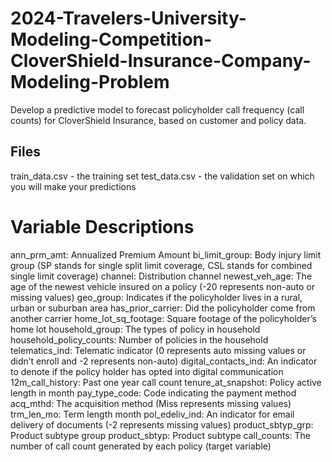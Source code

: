 # 2024-Travelers-University-Modeling-Competition-CloverShield-Insurance-Company-Modeling-Problem
Develop a predictive model to forecast policyholder call frequency (call counts) for CloverShield Insurance, based on customer and policy data.


## Files
train_data.csv - the training set
test_data.csv - the validation set on which you will make your predictions

# Variable Descriptions
ann_prm_amt: Annualized Premium Amount
bi_limit_group: Body injury limit group (SP stands for single split limit coverage, CSL stands for combined single limit coverage)
channel: Distribution channel
newest_veh_age: The age of the newest vehicle insured on a policy (-20 represents non-auto or missing values)
geo_group: Indicates if the policyholder lives in a rural, urban or suburban area
has_prior_carrier: Did the policyholder come from another carrier
home_lot_sq_footage: Square footage of the policyholder’s home lot
household_group: The types of policy in household
household_policy_counts: Number of policies in the household
telematics_ind: Telematic indicator (0 represents auto missing values or didn’t enroll and -2 represents non-auto)
digital_contacts_ind: An indicator to denote if the policy holder has opted into digital communication
12m_call_history: Past one year call count
tenure_at_snapshot: Policy active length in month
pay_type_code: Code indicating the payment method
acq_mthd: The acquisition method (Miss represents missing values)
trm_len_mo: Term length month
pol_edeliv_ind: An indicator for email delivery of documents (-2 represents missing values)
product_sbtyp_grp: Product subtype group
product_sbtyp: Product subtype
call_counts: The number of call count generated by each policy (target variable)
